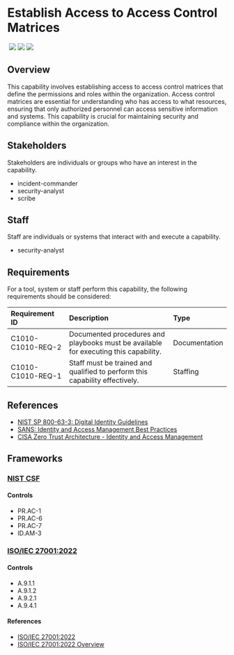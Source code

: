 # Establish Access to Access Control Matrices
&nbsp;![](https://img.shields.io/badge/ID-C1010-blue)&nbsp;![](https://img.shields.io/badge/Phase-Preparation_%28P0001%29-blue)&nbsp;![](https://img.shields.io/badge/Category-General-blue)
## Overview
This capability involves establishing access to access control matrices that define the permissions and roles within the organization. Access control matrices are essential for understanding who has access to what resources, ensuring that only authorized personnel can access sensitive information and systems. This capability is crucial for maintaining security and compliance within the organization.

## Stakeholders
Stakeholders are individuals or groups who have an interest in the capability.

- incident-commander
- security-analyst
- scribe

## Staff
Staff are individuals or systems that interact with and execute a capability.

- security-analyst

## Requirements
For a tool, system or staff perform this capability, the following requirements should be considered:

| Requirement ID | Description | Type |
| :--- | :--- | :--- |
| C1010-C1010-REQ-2 | Documented procedures and playbooks must be available for executing this capability. | Documentation|
| C1010-C1010-REQ-1 | Staff must be trained and qualified to perform this capability effectively. | Staffing|

## References

- [NIST SP 800-63-3: Digital Identity Guidelines](https://csrc.nist.gov/publications/detail/sp/800-63/3/final)
- [SANS: Identity and Access Management Best Practices](https://www.sans.org/white-papers/36287/)
- [CISA Zero Trust Architecture - Identity and Access Management](https://www.cisa.gov/sites/default/files/publications/CISA_Insights_Implementing_a_Zero_Trust_Architecture.pdf)
## Frameworks
### [NIST CSF](../frameworks/F0003.md)

#### Controls

- PR.AC-1 
- PR.AC-6 
- PR.AC-7 
- ID.AM-3 

### [ISO/IEC 27001:2022](../frameworks/F0002.md)

#### Controls

- A.9.1.1 
- A.9.1.2 
- A.9.2.1 
- A.9.4.1 

#### References

- [ISO/IEC 27001:2022](https://www.iso.org/standard/82875.html)
- [ISO/IEC 27001:2022 Overview](https://www.iso.org/isoiec-27001-information-security.html)